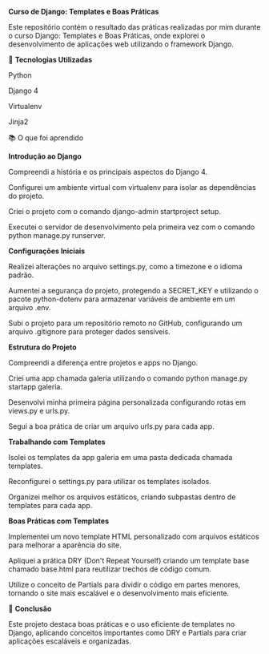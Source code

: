 **Curso de Django: Templates e Boas Práticas**

Este repositório contém o resultado das práticas realizadas por mim durante o curso Django: Templates e Boas Práticas, onde explorei o desenvolvimento de aplicações web utilizando o framework Django.

🚀 **Tecnologias Utilizadas**

Python

Django 4

Virtualenv

Jinja2

📚 O que foi aprendido

**Introdução ao Django**

Compreendi a história e os principais aspectos do Django 4.

Configurei um ambiente virtual com virtualenv para isolar as dependências do projeto.

Criei o projeto com o comando django-admin startproject setup.

Executei o servidor de desenvolvimento pela primeira vez com o comando python manage.py runserver.

**Configurações Iniciais**

Realizei alterações no arquivo settings.py, como a timezone e o idioma padrão.

Aumentei a segurança do projeto, protegendo a SECRET_KEY e utilizando o pacote python-dotenv para armazenar variáveis de ambiente em um arquivo .env.

Subi o projeto para um repositório remoto no GitHub, configurando um arquivo .gitignore para proteger dados sensíveis.

**Estrutura do Projeto**

Compreendi a diferença entre projetos e apps no Django.

Criei uma app chamada galeria utilizando o comando python manage.py startapp galeria.

Desenvolvi minha primeira página personalizada configurando rotas em views.py e urls.py.

Segui a boa prática de criar um arquivo urls.py para cada app.

**Trabalhando com Templates**

Isolei os templates da app galeria em uma pasta dedicada chamada templates.

Reconfigurei o settings.py para utilizar os templates isolados.

Organizei melhor os arquivos estáticos, criando subpastas dentro de templates para cada app.

**Boas Práticas com Templates** 

Implementei um novo template HTML personalizado com arquivos estáticos para melhorar a aparência do site.

Apliquei a prática DRY (Don't Repeat Yourself) criando um template base chamado base.html para reutilizar trechos de código comum.

Utilize o conceito de Partials para dividir o código em partes menores, tornando o site mais escalável e o desenvolvimento mais eficiente.

🌟 **Conclusão**

Este projeto destaca boas práticas e o uso eficiente de templates no Django, aplicando conceitos importantes como DRY e Partials para criar aplicações escaláveis e organizadas.

